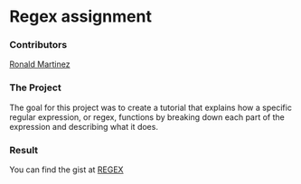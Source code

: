 # Regex assignment

### **Contributors**
[Ronald Martinez](https://github.com/RonaldMartinez00)

### **The Project**
The goal for this project was to create a tutorial that explains how a specific regular expression, or regex, functions by breaking down each part of the expression and describing what it does.

### **Result**
You can find the gist at [REGEX]()

